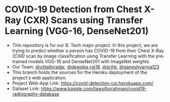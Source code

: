 # COVID-19 Detection from Chest X-Ray (CXR) Scans using Transfer Learning (VGG-16, DenseNet201)

- This repository is for our B. Tech major project. In this project, we are trying to predict whether a person has COVID-19 from their Chest X-Ray *(CXR)* scan by image classification using Transfer Learning with the pre-trained models VGG-16 and DenseNet201 with ImageNet weights.
- Our Team: [@vittalbiradar](https://github.com/vittalbiradar), [@deepika-rai18](https://github.com/deepika-rai18), [@srihk](https://github.com/srihk), [@ganeshvarma123](https://github.com/ganeshvarma123)
- This branch holds the sources for the Heroku deployment of the project's web application.
- Project Web-App Link: https://covid-detection-cxr.herokuapp.com/
- Dataset Link: https://www.kaggle.com/tawsifurrahman/covid19-radiography-database
